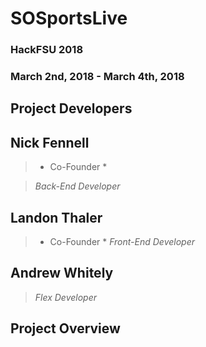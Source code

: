 # SOSportsLive

### HackFSU 2018
### March 2nd, 2018 - March 4th, 2018

## Project Developers


## Nick Fennell
> * Co-Founder *

> *Back-End Developer*


## Landon Thaler
> * Co-Founder *
> *Front-End Developer*


## Andrew Whitely
> *Flex Developer*


## Project Overview

